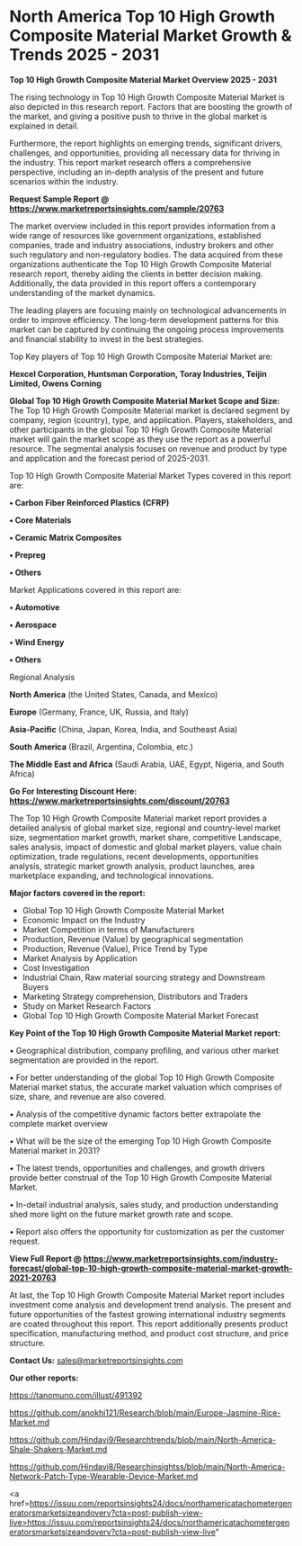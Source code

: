 # North America Top 10 High Growth Composite Material Market Growth & Trends 2025 - 2031

<Strong> Top 10 High Growth Composite Material Market Overview 2025 - 2031</strong>

The rising technology in Top 10 High Growth Composite Material Market is also depicted in this research report. Factors that are boosting the growth of the market, and giving a positive push to thrive in the global market is explained in detail.

Furthermore, the report highlights on emerging trends, significant drivers, challenges, and opportunities, providing all necessary data for thriving in the industry. This report market research offers a comprehensive perspective, including an in-depth analysis of the present and future scenarios within the industry.

<strong>Request Sample Report @ <a href=https://www.marketreportsinsights.com/sample/20763>https://www.marketreportsinsights.com/sample/20763</a></strong>

The market overview included in this report provides information from a wide range of resources like government organizations, established companies, trade and industry associations, industry brokers and other such regulatory and non-regulatory bodies. The data acquired from these organizations authenticate the Top 10 High Growth Composite Material research report, thereby aiding the clients in better decision making. Additionally, the data provided in this report offers a contemporary understanding of the market dynamics.

The leading players are focusing mainly on technological advancements in order to improve efficiency. The long-term development patterns for this market can be captured by continuing the ongoing process improvements and financial stability to invest in the best strategies.

Top Key players of Top 10 High Growth Composite Material Market are:

<strong>Hexcel Corporation, Huntsman Corporation, Toray Industries, Teijin Limited, Owens Corning</strong>

<strong><b>Global Top 10 High Growth Composite Material Market Scope and Size:</b></strong>
The Top 10 High Growth Composite Material market is declared segment by company, region (country), type, and application. Players, stakeholders, and other participants in the global Top 10 High Growth Composite Material market will gain the market scope as they use the report as a powerful resource. The segmental analysis focuses on revenue and product by type and application and the forecast period of 2025-2031.

Top 10 High Growth Composite Material Market Types covered in this report are:

<strong>• Carbon Fiber Reinforced Plastics (CFRP)

• Core Materials

• Ceramic Matrix Composites

• Prepreg

• Others</strong>

Market Applications covered in this report are:

<strong>• Automotive

• Aerospace

• Wind Energy

• Others</strong> 

Regional Analysis

<strong>North America</strong> (the United States, Canada, and Mexico)

<strong>Europe</strong> (Germany, France, UK, Russia, and Italy)

<strong>Asia-Pacific</strong> (China, Japan, Korea, India, and Southeast Asia)

<strong>South America</strong> (Brazil, Argentina, Colombia, etc.)

<strong>The Middle East and Africa</strong> (Saudi Arabia, UAE, Egypt, Nigeria, and South Africa)

<strong>Go For Interesting Discount Here: <a href=https://www.marketreportsinsights.com/discount/20763>https://www.marketreportsinsights.com/discount/20763</a></strong>

The Top 10 High Growth Composite Material market report provides a detailed analysis of global market size, regional and country-level market size, segmentation market growth, market share, competitive Landscape, sales analysis, impact of domestic and global market players, value chain optimization, trade regulations, recent developments, opportunities analysis, strategic market growth analysis, product launches, area marketplace expanding, and technological innovations.

<strong><b>Major factors covered in the report:</b></strong>
<ul>
  <li>Global Top 10 High Growth Composite Material Market </li>
  <li>Economic Impact on the Industry</li>
  <li>Market Competition in terms of Manufacturers</li>
  <li>Production, Revenue (Value) by geographical segmentation</li>
  <li>Production, Revenue (Value), Price Trend by Type</li>
  <li>Market Analysis by Application</li>
  <li>Cost Investigation</li>
  <li>Industrial Chain, Raw material sourcing strategy and Downstream Buyers</li>
  <li>Marketing Strategy comprehension, Distributors and Traders</li>
  <li>Study on Market Research Factors</li>
  <li>Global Top 10 High Growth Composite Material Market Forecast</li>
</ul>

<strong><b>Key Point of the Top 10 High Growth Composite Material Market report:</b></strong>

• Geographical distribution, company profiling, and various other market segmentation are provided in the report.

• For better understanding of the global Top 10 High Growth Composite Material market status, the accurate market valuation which comprises of size, share, and revenue are also covered.

• Analysis of the competitive dynamic factors better extrapolate the complete market overview

• What will be the size of the emerging Top 10 High Growth Composite Material market in 2031?

• The latest trends, opportunities and challenges, and growth drivers provide better construal of the Top 10 High Growth Composite Material Market.

• In-detail industrial analysis, sales study, and production understanding shed more light on the future market growth rate and scope.

• Report also offers the opportunity for customization as per the customer request.

<strong><b>View Full Report @ <a href=https://www.marketreportsinsights.com/industry-forecast/global-top-10-high-growth-composite-material-market-growth-2021-20763>https://www.marketreportsinsights.com/industry-forecast/global-top-10-high-growth-composite-material-market-growth-2021-20763</a></b></strong>


At last, the Top 10 High Growth Composite Material Market report includes investment come analysis and development trend analysis. The present and future opportunities of the fastest growing international industry segments are coated throughout this report. This report additionally presents product specification, manufacturing method, and product cost structure, and price structure.

<strong>Contact Us:</strong>
sales@marketreportsinsights.com

<strong>Our other reports:</strong>

<a href=https://tanomuno.com/illust/491392>https://tanomuno.com/illust/491392</a>

<a href=https://github.com/anokhi121/Research/blob/main/Europe-Jasmine-Rice-Market.md>https://github.com/anokhi121/Research/blob/main/Europe-Jasmine-Rice-Market.md</a>

<a href=https://github.com/Hindavi9/Researchtrends/blob/main/North-America-Shale-Shakers-Market.md>https://github.com/Hindavi9/Researchtrends/blob/main/North-America-Shale-Shakers-Market.md</a>

<a href=https://github.com/Hindavi8/Researchinsightss/blob/main/North-America-Network-Patch-Type-Wearable-Device-Market.md>https://github.com/Hindavi8/Researchinsightss/blob/main/North-America-Network-Patch-Type-Wearable-Device-Market.md</a>

<a href=https://issuu.com/reportsinsights24/docs/northamericatachometergeneratorsmarketsizeandoverv?cta=post-publish-view-live>https://issuu.com/reportsinsights24/docs/northamericatachometergeneratorsmarketsizeandoverv?cta=post-publish-view-live</a>"

